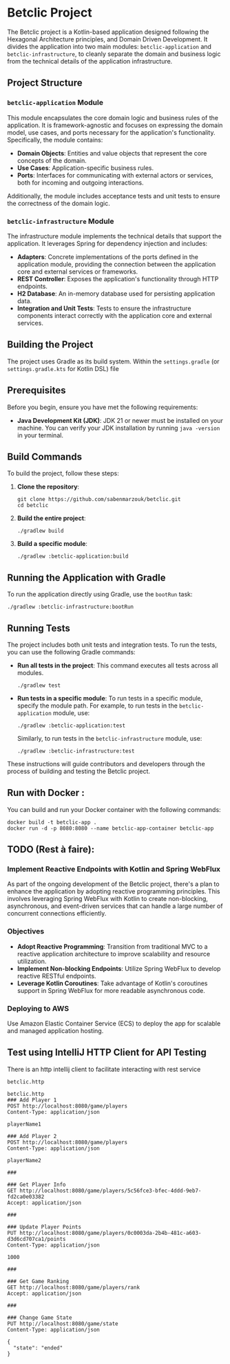 # Betclic Project

The Betclic project is a Kotlin-based application designed following the Hexagonal Architecture principles, and Domain Driven Development. It divides the application into two main modules: `betclic-application` and `betclic-infrastructure`, to cleanly separate the domain and business logic from the technical details of the application infrastructure.

## Project Structure

### `betclic-application` Module

This module encapsulates the core domain logic and business rules of the application. It is framework-agnostic and focuses on expressing the domain model, use cases, and ports necessary for the application's functionality. Specifically, the module contains:

- **Domain Objects**: Entities and value objects that represent the core concepts of the domain.
- **Use Cases**: Application-specific business rules.
- **Ports**: Interfaces for communicating with external actors or services, both for incoming and outgoing interactions.

Additionally, the module includes acceptance tests and unit tests to ensure the correctness of the domain logic.

### `betclic-infrastructure` Module

The infrastructure module implements the technical details that support the application. It leverages Spring for dependency injection and includes:

- **Adapters**: Concrete implementations of the ports defined in the application module, providing the connection between the application core and external services or frameworks.
- **REST Controller**: Exposes the application's functionality through HTTP endpoints.
- **H2 Database**: An in-memory database used for persisting application data.
- **Integration and Unit Tests**: Tests to ensure the infrastructure components interact correctly with the application core and external services.

## Building the Project

The project uses Gradle as its build system. Within the `settings.gradle` (or `settings.gradle.kts` for Kotlin DSL) file

## Prerequisites

Before you begin, ensure you have met the following requirements:

- **Java Development Kit (JDK)**: JDK 21 or newer must be installed on your machine. You can verify your JDK installation by running `java -version` in your terminal.

## Build Commands

To build the project, follow these steps:

1. **Clone the repository**:

    ```shell
    git clone https://github.com/sabenmarzouk/betclic.git
    cd betclic
    ```

2. **Build the entire project**:

    ```shell
    ./gradlew build
    ```

3. **Build a specific module**:

    ```shell
    ./gradlew :betclic-application:build
    ```


## Running the Application with Gradle

To run the application directly using Gradle, use the `bootRun` task:

```shell
./gradlew :betclic-infrastructure:bootRun
```
## Running Tests

The project includes both unit tests and integration tests. To run the tests, you can use the following Gradle commands:

- **Run all tests in the project**: This command executes all tests across all modules.

    ```shell
    ./gradlew test
    ```

- **Run tests in a specific module**: To run tests in a specific module, specify the module path. For example, to run tests in the `betclic-application` module, use:

    ```shell
    ./gradlew :betclic-application:test
    ```

    Similarly, to run tests in the `betclic-infrastructure` module, use:

    ```shell
    ./gradlew :betclic-infrastructure:test
    ```

These instructions will guide contributors and developers through the process of building and testing the Betclic project.

## Run with Docker :
You can build and run your Docker container with the following commands:

```shell
docker build -t betclic-app .
docker run -d -p 8080:8080 --name betclic-app-container betclic-app
 ```

## TODO (Rest à faire): 

### Implement Reactive Endpoints with Kotlin and Spring WebFlux

As part of the ongoing development of the Betclic project, there's a plan to enhance the application by adopting reactive programming principles. This involves leveraging Spring WebFlux with Kotlin to create non-blocking, asynchronous, and event-driven services that can handle a large number of concurrent connections efficiently.

### Objectives

- **Adopt Reactive Programming**: Transition from traditional MVC to a reactive application architecture to improve scalability and resource utilization.
- **Implement Non-blocking Endpoints**: Utilize Spring WebFlux to develop reactive RESTful endpoints.
- **Leverage Kotlin Coroutines**: Take advantage of Kotlin's coroutines support in Spring WebFlux for more readable asynchronous code.

### Deploying to AWS

Use Amazon Elastic Container Service (ECS) to deploy the app for scalable and managed application hosting.

## Test using IntelliJ HTTP Client for API Testing
There is an http intellij client to facilitate interacting with rest service 
```shell
betclic.http
 ```
```shell
betclic.http
### Add Player 1
POST http://localhost:8080/game/players
Content-Type: application/json

playerName1

### Add Player 2
POST http://localhost:8080/game/players
Content-Type: application/json

playerName2

###

### Get Player Info
GET http://localhost:8080/game/players/5c56fce3-bfec-4ddd-9eb7-fd2ca0e03382
Accept: application/json

###

### Update Player Points
PUT http://localhost:8080/game/players/0c0003da-2b4b-481c-a603-d3d6cd707ca1/points
Content-Type: application/json

1000

###

### Get Game Ranking
GET http://localhost:8080/game/players/rank
Accept: application/json

###

### Change Game State
PUT http://localhost:8080/game/state
Content-Type: application/json

{
  "state": "ended"
}
 ```

